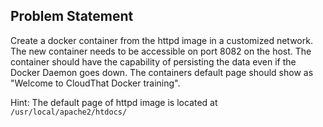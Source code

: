 ## Problem Statement

Create a docker container from the httpd image in a customized network. The new container needs to be accessible on port 8082 on the host. The container should have the capability of persisting the data even if the Docker Daemon goes down. The containers default page should show as "Welcome to CloudThat Docker training".

Hint: The default page of httpd image is located at `/usr/local/apache2/htdocs/`
